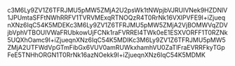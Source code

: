 c3M6Ly9ZV1Z6TFRJMU5pMW5ZMjA2U2psWk1tNWpjbVJRUlVNek9HZDNlV1JPUmtaSFFtNWhRRFV1TVRVMExqRTNOQzR4T0RrNk16VXlPVFE9I+iZjueqnXNz6IqC54K5MDEKc3M6Ly9ZV1Z6TFRJMU5pMW5ZMjA2VjBOMWVqZDVjbVphVTBOUlVWaFRUbkowUjFCNk1raFVRREl4TWk0eE1ESXVORFF1T0RZNk5UQXhOamc9I+iZjueqnXNz6IqC54K5MDIKc3M6Ly9ZV1Z6TFRJMU5pMW5ZMjA2UTFWdVpGTmFibGx6VUV0amRUWkxhamhVU0ZaTlFraEVRRFkyTGpFeE5TNHhORGN1T0RrNk16azNOekk9I+iZjueqnXNz6IqC54K5MDMK